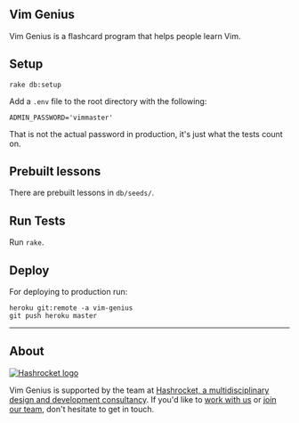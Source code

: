 ## Vim Genius

Vim Genius is a flashcard program that helps people learn Vim.

## Setup

```
rake db:setup
```

Add a `.env` file to the root directory with the following:

```
ADMIN_PASSWORD='vimmaster'
```

That is not the actual password in production, it's just what the tests count on.

## Prebuilt lessons

There are prebuilt lessons in `db/seeds/`.

## Run Tests

Run `rake`.

## Deploy

For deploying to production run:

```shell
heroku git:remote -a vim-genius
git push heroku master
```

---

## About

[![Hashrocket logo](https://hashrocket.com/hashrocket_logo.svg)](https://hashrocket.com)

Vim Genius is supported by the team at [Hashrocket, a
multidisciplinary design and development consultancy](https://hashrocket.com). If you'd like to [work with us](https://hashrocket.com/contact-us/hire-us) or [join our team](https://hashrocket.com/contact-us/jobs), don't hesitate to get in touch.
